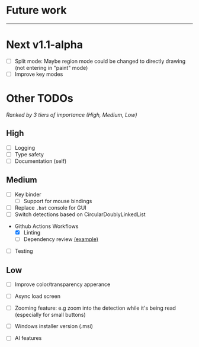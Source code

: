 # Future work
---
# Next v1.1-alpha
  - [ ] Split mode: Maybe region mode could be changed to directly drawing (not entering in "paint" mode) 
  - [ ] Improve key modes

# Other TODOs
*Ranked by 3 tiers of importance (High, Medium, Low)*
## High
- [ ] Logging
- [ ] Type safety
- [ ] Documentation (self)
## Medium
- [ ] Key binder
  - [ ] Support for mouse bindings
- [ ] Replace `.bat` console for GUI
- [ ] Switch detections based on CircularDoublyLinkedList
- Github Actions Workflows
    - [x] Linting
    - [ ] Dependency review [(example)](https://github.com/badges/shields/blob/master/.github/workflows/enforce-dependency-review.yml)
- [ ] Testing
## Low
  - [ ] Improve color/transparency apperance
  - [ ] Async load screen
  - [ ] Zooming feature: e.g zoom into the detection while it's being read (especially for small buttons)
  - [ ] Windows installer version (.msi)
  - [ ] AI features



